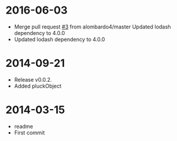 2016-06-03
==========

  * Merge pull request [#3](https://github.com/FGRibreau/lodash/issues/3) from alombardo4/master
    Updated lodash dependency to 4.0.0
  * Updated lodash dependency to 4.0.0

2014-09-21
==========

  * Release v0.0.2.
  * Added pluckObject

2014-03-15
==========

  * readme
  * First commit

